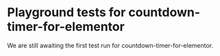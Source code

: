 # Playground tests for countdown-timer-for-elementor
We are still awaiting the first test run for countdown-timer-for-elementor.

